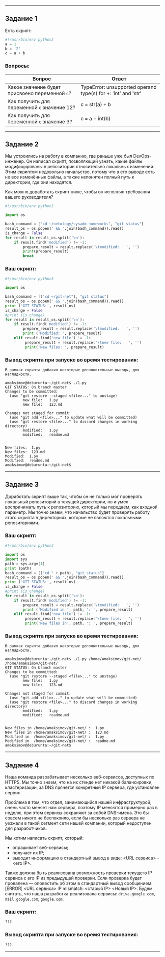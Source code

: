 ------

## Задание 1

Есть скрипт:

```python
#!/usr/bin/env python3
a = 1
b = '2'
c = a + b
```

### Вопросы:

| Вопрос  | Ответ |
| ------------- | ------------- |
| Какое значение будет присвоено переменной `c`?  | TypeError: unsupported operand type(s) for +: 'int' and 'str'  |
| Как получить для переменной `c` значение 12?  | c = str(a) + b  |
| Как получить для переменной `c` значение 3?  | c = a + int(b)  |

------

## Задание 2

Мы устроились на работу в компанию, где раньше уже был DevOps-инженер. Он написал скрипт, позволяющий узнать, какие файлы модифицированы в репозитории относительно локальных изменений. Этим скриптом недовольно начальство, потому что в его выводе есть не все изменённые файлы, а также непонятен полный путь к директории, где они находятся. 

Как можно доработать скрипт ниже, чтобы он исполнял требования вашего руководителя?

```python
#!/usr/bin/env python3

import os

bash_command = ["cd ~/netology/sysadm-homeworks", "git status"]
result_os = os.popen(' && '.join(bash_command)).read()
is_change = False
for result in result_os.split('\n'):
    if result.find('modified') != -1:
        prepare_result = result.replace('\tmodified:   ', '')
        print(prepare_result)
        break
```

### Ваш скрипт:

```python
#!/usr/bin/env python3

import os

bash_command = [("cd ~/git-net"), "git status"]
result_os = os.popen(' && '.join(bash_command)).read()
print ('GIT STATUS:', result_os)
is_change = False
#print (is_change)
for result in result_os.split('\n'):
    if result.find('modified') != -1:
        prepare_result = result.replace('\tmodified:   ', '')
        print ('Modified: ', prepare_result)
    elif result.find('new file') != -1:
         prepare_result = result.replace('\tnew file:   ', '')
         print('New files: ', prepare_result)


```

### Вывод скрипта при запуске во время тестирования:

```
В рамках скрипта добавил некоторые дополнительные выводы, для наглядности.
```

```
amaksimov@deburunta:~/git-net$ ./1.py
GIT STATUS: On branch master
Changes to be committed:
  (use "git restore --staged <file>..." to unstage)
        new file:   1.py
        new file:   123.md

Changes not staged for commit:
  (use "git add <file>..." to update what will be committed)
  (use "git restore <file>..." to discard changes in working directory)
        modified:   1.py
        modified:   readme.md


New files:  1.py
New files:  123.md
Modified:  1.py
Modified:  readme.md
amaksimov@deburunta:~/git-net$
```

------

## Задание 3

Доработать скрипт выше так, чтобы он не только мог проверять локальный репозиторий в текущей директории, но и умел воспринимать путь к репозиторию, который мы передаём, как входной параметр. Мы точно знаем, что начальство будет проверять работу этого скрипта в директориях, которые не являются локальными репозиториями.

### Ваш скрипт:

```python
#!/usr/bin/env python3

import os
import sys
path = sys.argv[1]
print (path)
bash_command = [("cd " + path), "git status"]
result_os = os.popen(' && '.join(bash_command)).read()
print ('GIT STATUS:', result_os)
is_change = False
#print (is_change)
for result in result_os.split('\n'):
    if result.find('modified') != -1:
        prepare_result = result.replace('\tmodified:   ', '')
        print ('Modified in ', path, ': ', prepare_result)
    elif result.find('new file') != -1:
         prepare_result = result.replace('\tnew file:   ', '')
         print('New files in', path, ': ', prepare_result)

```

### Вывод скрипта при запуске во время тестирования:

```
В рамках скрипта добавил некоторые дополнительные выводы, для наглядности.
```

```
amaksimov@deburunta:~/git-net$ ./1.py /home/amaksimov/git-net/
/home/amaksimov/git-net/
GIT STATUS: On branch master
Changes to be committed:
  (use "git restore --staged <file>..." to unstage)
        new file:   1.py
        new file:   123.md

Changes not staged for commit:
  (use "git add <file>..." to update what will be committed)
  (use "git restore <file>..." to discard changes in working directory)
        modified:   1.py
        modified:   readme.md


New files in /home/amaksimov/git-net/ :  1.py
New files in /home/amaksimov/git-net/ :  123.md
Modified in  /home/amaksimov/git-net/ :  1.py
Modified in  /home/amaksimov/git-net/ :  readme.md
amaksimov@deburunta:~/git-net$

```

------

## Задание 4

Наша команда разрабатывает несколько веб-сервисов, доступных по HTTPS. Мы точно знаем, что на их стенде нет никакой балансировки, кластеризации, за DNS прячется конкретный IP сервера, где установлен сервис. 

Проблема в том, что отдел, занимающийся нашей инфраструктурой, очень часто меняет нам сервера, поэтому IP меняются примерно раз в неделю, при этом сервисы сохраняют за собой DNS-имена. Это бы совсем никого не беспокоило, если бы несколько раз сервера не уезжали в такой сегмент сети нашей компании, который недоступен для разработчиков. 

Мы хотим написать скрипт, который: 

- опрашивает веб-сервисы; 
- получает их IP; 
- выводит информацию в стандартный вывод в виде: <URL сервиса> - <его IP>. 

Также должна быть реализована возможность проверки текущего IP сервиса c его IP из предыдущей проверки. Если проверка будет провалена — оповестить об этом в стандартный вывод сообщением: [ERROR] <URL сервиса> IP mismatch: <старый IP> <Новый IP>. Будем считать, что наша разработка реализовала сервисы: `drive.google.com`, `mail.google.com`, `google.com`.

### Ваш скрипт:

```python
???
```

### Вывод скрипта при запуске во время тестирования:

```
???
```

------
